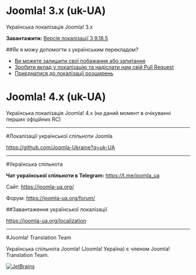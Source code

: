 # Joomla! 3.x (uk-UA)
Українська локалізація Joomla! 3.x

**Завантажити:** [Версія локалізації 3.9.18.5](http://joomlacode.org/gf/download/frsrelease/17504/165597/uk-UA_joomla_lang_full_3.9.18v5.zip)

##Як я можу допомогти з українським перекладом?
* [Ви можете залишити свої побажання або запитання](https://github.com/Joomla-Ukraine/uk-UA/issues)
* [Зробити вклад у локалізацію та надіслати нам свій Pull Request](https://github.com/Joomla-Ukraine/uk-UA/pulls)
* [Приєднатися до локалізації розширень](https://github.com/Joomla-Ukraine?q=uk-UA)

# Joomla! 4.x (uk-UA)
Українська локалізація Joomla! 4.x (на даний момент в очікуванні перших офіційних RC)

---
#Локалізації української спільноти Joomla

https://github.com/Joomla-Ukraine?q=uk-UA

---

#Українська спільнота

**Чат української спільноти в Telegram:** https://t.me/joomla_ua

Сайт: https://joomla-ua.org/

Форум: https://joomla-ua.org/forum/

##Завантаження української локалізації

https://joomla-ua.org/localization

---

#Joomla! Translation Team

Українська спільнота Joomla! (Joomla! Україна) є членом Joomla! Translation Team.

[![JetBrains](https://joomla-ua.org/images/joomla_transteam_sm.png)](https://community.joomla.org/translations/joomla-3-translations/ukrainian-translation.html)